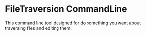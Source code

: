 # FileTraversion CommandLine

This command line tool designed for do something you want about traversing files and editing them.
